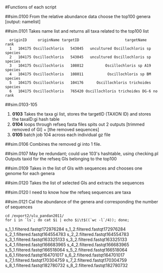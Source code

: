 #Functions of each script

##sim.0100
 From the relative abundance data choose the top100 genera [output: namelist]

##sim.0101
Takes name list and returns all taxa related to the top100 list
```
  originID     originName targetID                     targetName    rank
  1   104175 Oscillochloris   543045   uncultured Oscillochloris sp species
  2   104175 Oscillochloris   543045   uncultured Oscillochloris sp species
  3   104175 Oscillochloris   108012          Oscillochloris sp A19 species
  4   104175 Oscillochloris   108011           Oscillochloris sp BM species
  5   104175 Oscillochloris   104176      Oscillochloris trichoides species
  6   104175 Oscillochloris   765420 Oscillochloris trichoides DG-6 no rank
```

##sim.0103-105
   1. **0103** Takes the taxa gi list, stores the targetID (TAXON ID) and stores the taxaID:gi hash table 
   2. **0104** loops through refseq fasta files spits out 2 outputs [trimmed removed of GI] + [the removed sequences]
   3. **0105** batch job 104 across each individual gz file

##sim.0106 
   Combines the removed gi into 1 file. 

##sim.0107 
  May be redundant; could use 103's hashtable, using checking.pl
  Outputs taxid for the refseq GIs belonging to the top100 

##sim.0109 
  Takes in the list of GIs with sequences and chooses one genome for each genera

##sim.0120
  Takes the list of selected GIs and extracts the sequences

##sim.0120
  I need to know how the refseq sequences are taxa

##sim.0121
   Cal the abundance of the genera and corresponding the number of sequences



   ```
   cd /export2/ulu_pandan2011/
   for i in `ls`; do cat $i | echo $i\t$((`wc -l`/4)); done;
   ```
s_1_1.filtered.fastqt172976284
s_1_2.filtered.fastqt172976284
s_2_1.filtered.fastqt164554783
s_2_2.filtered.fastqt164554783
s_3_1.filtered.fastqt163325133
s_3_2.filtered.fastqt163325133
s_4_1.filtered.fastqt166683965
s_4_2.filtered.fastqt166683965
s_5_1.filtered.fastqt166518064
s_5_2.filtered.fastqt166518064
s_6_1.filtered.fastqt164701017
s_6_2.filtered.fastqt164701017
s_7_1.filtered.fastqt170304759
s_7_2.filtered.fastqt170304759
s_8_1.filtered.fastqt182780732
s_8_2.filtered.fastqt182780732
